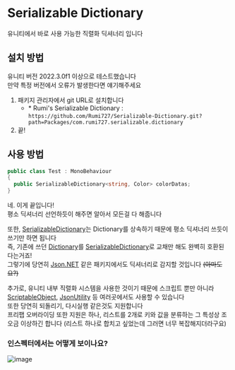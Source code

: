 # Serializable Dictionary

유니티에서 바로 사용 가능한 직렬화 딕셔너리 입니다

## 설치 방법

유니티 버전 2022.3.0f1 이상으로 테스트했습니다\
만약 특정 버전에서 오류가 발생한다면 얘기해주세요

1. 패키지 관리자에서 git URL로 설치합니다
    - \* Rumi's Serializable Dictionary : `https://github.com/Rumi727/Serializable-Dictionary.git?path=Packages/com.rumi727.serializable.dictionary`
2. 끝!

## 사용 방법

[Dictionary]: https://learn.microsoft.com/ko-kr/dotnet/api/system.collections.generic.dictionary-2?view=netstandard-2.0
[SerializableDictionary]: Packages/com.rumi727.serializable.dictionary/Runtime/Serializables/SerializableDictionary.cs

```csharp
public class Test : MonoBehaviour
{
  public SerializableDictionary<string, Color> colorDatas;
}
```
네. 이게 끝입니다!\
평소 딕셔너리 선언하듯이 해주면 알아서 모든걸 다 해줍니다

또한, [SerializableDictionary]는 Dictionary를 상속하기 때문에 평소 딕셔너리 쓰듯이 쓰기만 하면 됩니다\
즉, 기존에 쓰던 [Dictionary]를 [SerializableDictionary]로 교채만 해도 완벽히 호환된다는거죠!\
그렇기에 당연히 [Json.NET](https://www.newtonsoft.com/json) 같은 패키지에서도 딕셔너리로 감지할 것입니다 ~~(아마도요?)~~

추가로, 유니티 내부 직렬화 시스템을 사용한 것이기 때문에 스크립트 뿐만 아니라 [ScriptableObject](https://docs.unity3d.com/kr/2022.3/Manual/class-ScriptableObject.html), [JsonUtility](https://docs.unity3d.com/ScriptReference/JsonUtility.html) 등 여러곳에서도 사용할 수 있습니다\
또한 당연히 되돌리기, 다시실행 같은것도 지원합니다\
프리팹 오버라이딩 또한 지원은 하나, 리스트를 2개로 키와 값을 분류하는 그 특성상 조오금 이상하긴 합니다 (리스트 하나로 합치고 싶었는데 그러면 너무 복잡해지더라구요)

### 인스펙터에서는 어떻게 보이나요?
![image](https://github.com/Rumi727/Serializable-Dictionary/assets/65212622/39ec5f6e-02c6-4b32-8e65-84eade7917ec)
